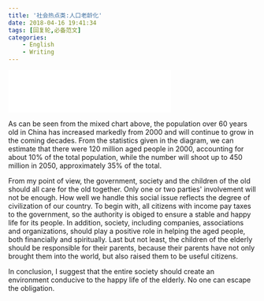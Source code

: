 ```yaml
---
title: '社会热点类:人口老龄化'
date: 2018-04-16 19:41:34
tags: [回复轮,必备范文]
categories: 
	- English
	- Writing
---
```

<iframe frameborder="no" border="0" marginwidth="0" marginheight="0" width=330 height=86 src="//music.163.com/outchain/player?type=2&id=503265&auto=1&height=66"></iframe>


As can be seen from the mixed chart above, the population over 60 years old in China has increased markedly from 2000 and will continue to grow in the coming decades. 
From the statistics given in the diagram, we can estimate that there were 120 million aged people in 2000, accounting for about 10% of the total population, while the number will shoot up to 450 million in 2050, approximately 35% of the total.


From my point of view, the government, society and the children of the old should all care for the old together. Only one or two parties' involvement will not be enough.
How well we handle this social issue reflects the degree of civilization of our country. To begin with, all citizens with income pay taxes to the government, so the authority is obiged to ensure a stable and happy life for its people. 
In addition, society, including companies, associations and organizations, should play a positive role in helping the aged people, both financially and spiritually.
Last but not least, the children of the elderly should be responsible for their parents, because their parents have not only brought them into the world, but also raised them to be useful citizens.

In conclusion, I suggest that the entire society should create an environment conducive to the happy life of the elderly. No one can escape the obligation.

